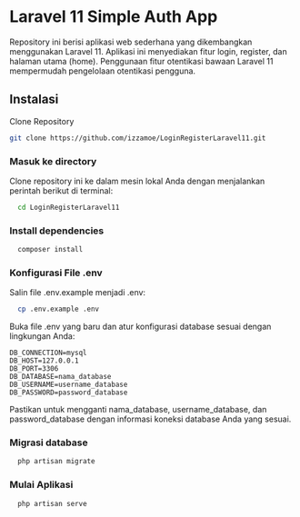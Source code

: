 
# Laravel 11 Simple Auth App


Repository ini berisi aplikasi web sederhana yang dikembangkan menggunakan Laravel 11. Aplikasi ini menyediakan fitur login, register, dan halaman utama (home). Penggunaan fitur otentikasi bawaan Laravel 11 mempermudah pengelolaan otentikasi pengguna.

## Instalasi


Clone Repository


```bash
git clone https://github.com/izzamoe/LoginRegisterLaravel11.git
```

### Masuk ke directory
Clone repository ini ke dalam mesin lokal Anda dengan menjalankan perintah berikut di terminal:

```bash
  cd LoginRegisterLaravel11
```

### Install dependencies

```bash
  composer install
```
### Konfigurasi File .env

Salin file .env.example menjadi .env:

```bash
  cp .env.example .env
```
Buka file .env yang baru dan atur konfigurasi database sesuai dengan lingkungan Anda:

```
DB_CONNECTION=mysql
DB_HOST=127.0.0.1
DB_PORT=3306
DB_DATABASE=nama_database
DB_USERNAME=username_database
DB_PASSWORD=password_database
```
Pastikan untuk mengganti nama_database, username_database, dan password_database dengan informasi koneksi database Anda yang sesuai.


### Migrasi database

```bash
  php artisan migrate
```

### Mulai Aplikasi

```bash
  php artisan serve
```

